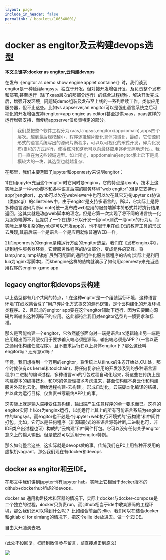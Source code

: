 ```yaml
---
layout: page
include_in_header: false
permalink: /_booklets/106340001/
---
```

docker as engitor及云构建devops选型
=====

__本文关键字:docker as engitor,云构建devops__

在发布《engitor as demo show engine,applet container》时，我们谈到engitor是一种延续langsys，独立于开发，但对接开发增强开发，及负责整个发布和部署,甚至运行（除了xaas层次的那部分运行）的综合过程统称，解决开发完成后，增强开发环境，问题域demo组装及发布至上线的一系列后续工作。类似应用服务器，但不止这些。比如vs appserver,an engitor可以是强化语言系统之后可视化的开发增强支持(engitor=app engine as editor)甚至提供baas，paas这样的运行增强支持，而传统appserver仅负责特定的部分。

>我们总把整个软件工程分为xaas,langsys,engitorx(appdomain),apps四个层次。越到最后规模越小，程序逻辑越片断化具体领域化，最终，它使源码形式的语言系统写出的源码片断程序，可以以可视化的形式开发，碎片化发布/累积的方式运行，使得练习和演示可以向最终应用逐步无痛地迭代。。我们一直在为这些领域选型。如上所述，appdomain的engitor承上启下是规模较大的一块，其选型也就越复杂。

在那里，我们主要选取了jupyter和openresty来说明engitor：

1)在用jupyter充当这个engitor时它同时是enginx，它的特点是.ipynb，技术上这实际上是一种web脚本和各种语言后端的服务环境"web engitor"(但是它支持cs app化engitor)，.pynb可以欠在webviewer中也可以欠在其它支持jupyter cs协议（类似cgi）的clientview中，由于engitor是支持多语言的。所以，它实际上是将多种语言源码片断(a note)统一发布成web应用的服务端脚本的形式并将执行结果返回。这其实就是动态web脚本的理念。但是它第一次实现了将不同的语言统一化为服务端脚本，且提供了一个在线IDE(以开发一段note测试一段note的行为)。而实际上足够复杂的ipynb是可以开发app的，也不限于用在线IDE的教育工具的形式去展现,其前后端一个是语言一个是应用就像普通WEB一样。

2)而openresty的enginx是纯运行方面的engitor选型，我们在《发布enginx中》，提到组件服务器环境，它使服务性程序的协议部分，变成组件的交互。将lamp,lnnp,lnmp结构扩展到可配置的通用组件化服务器程序的结构(实际上是利用lua为nginx写脚本)，而kbengine这样的结构就演示了如何用openresty来充当通用程序的enginx-game app

legacy engitor和devops云构建
-----

以上选型都有几个共同的特点，1,在这种engitor是一个组装运行环境，这种语言环境“在线收集合成了”用户碎片化方式提交的源码逻辑，是个云构建化的开发环境类程序。2，且形成的engitor app要在这个engitor辅助下运行，因为它要面向源码片断输出这种源码下的应用。这此都符合我们对engitor选型的一惯要求和标准。

那么是否能构建一个engitor，它依然能够面向对一端是语言src逻辑输出另一端是应用输出而不局限仅用于要求输入端必须是源码，输出端必须是APP？(一言以蔽之通用化构建任意程序)，且不要求运行在以上具体engitor下？那么这还叫engitor吗？还有意义吗？

毕竟，我们想得到一个万用的engitor，将传统上从(linux的生态开始处,CUI处，那个时候仅有os kernel和toolchain)，将任何复杂应用的开发涉及到的多种语言源程序/二进制的编译过程，多种语言vm的打包过程自动化起来，将这些在传统上是构建脚本的编排技术，和OS的包管理技术考虑进来，甚至使构建本身云化和构建服务外部化云化，喂给远程构建-云构建，。形成自动化，云端脚本化编译的结果，并以此为运行目标，仅负责书写最终APP上的事。

这实际上就是输入端接受任意构建，输出端产生任意程序的单一要求而已。这样的engitor实际上以os为enginx运行，以能运行上其上的所有可能语言系统为engitor中的langsys。而engitor也不必是个jupyter+web执行环境式的“云构建”和中间件打包。比如，它可以是任何程序（非源码形式的某语言源码片断,二进制也可，非IDE类产出过程也可）构成的“云构建”和中间件打包。它可以没有任何关乎engitor意义上的输入输出。但是依然可以适用于engitor特例。

那么如何整合这些，这实际就是devops做的事。传统我们在PC上用各种开发用的虚拟机vagrant，那么我们现在有docker和devops

docker as engitor和云IDE。
-----

在那文中我们讲到jupyter也有jupyter hub。实际上它相当于docker版本的github+dockerhub组成的devops。

docker as 通用构建技术和容器的情况下，实际上docker与docker-compose是二个独立的过程，docker只负责run，而github相当于ide中收集源码的工程环境，那么我们还可以得到什么呢？
比如结合前面的ellie，我们可以在结合docker和gitlab cl for elmlang的情况下，把这个ellie ide放进去。做一个云IDE。

自由大开脑洞去吧。



-----


(此处不设回复，扫码到微信参与留言，或直接点击到原文)

![](/p/106340001/qrcode.png)

<!-- Markdeep: -->
<meta charset="utf-8">
<link rel="stylesheet" href="../../res/aloha.css?">

<script src="../../res/markdeep.min.js" charset="utf-8"></script>




